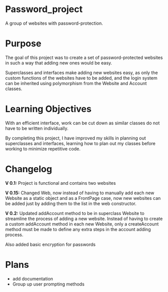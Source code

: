 # Password_project
A group of websites with password-protection.

# Purpose
The goal of this project was to create a set of password-protected websites in such a way that adding new ones 
would be easy.

Superclasses and interfaces make
adding new websites easy, as only the custom functions of the websites
have to be added, and the login system can be inherited using polymorphism from
the Website and Account classes.

# Learning Objectives
With an efficient interface, work can be cut down as similar classes do not have to
be written individually.

By completing this project, I have improved my skills in planning out
superclasses and interfaces, learning how to plan out my classes before
working to minimize repetitive code.

# Changelog
**V 0.1:** Project is functional and contains two websites

**V 0.15:** 
Changed Web, now instead of having to manually add each new Website as a static object and as a FrontPage case, now new websites can be added just by adding them to the list in the web constructor.

**V 0.2:**
Updated addAccount method to be in superclass Website to streamline the process of adding a new website. Instead of having to create a custom addAccount method in each new Website, only a createAccount method must be made to define any extra steps in the account adding process.

Also added basic encryption for passwords

# Plans
* add documentation
* Group up user prompting methods

